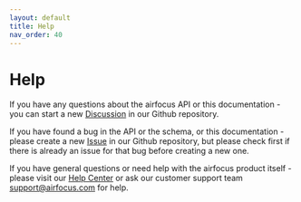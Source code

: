 ```yaml
---
layout: default
title: Help
nav_order: 40
---
```


# Help

If you have any questions about the airfocus API or this documentation - you can start a new [Discussion](https://github.com/airfocusio/dev-docs/discussions/categories/general) in our Github repository.

If you have found a bug in the API or the schema, or this documentation - please create a new [Issue](https://github.com/airfocusio/dev-docs/issues) in our Github repository,
but please check first if there is already an issue for that bug before creating a new one.

If you have general questions or need help with the airfocus product itself - please visit our [Help Center](https://help.airfocus.com)
or ask our customer support team [support@airfocus.com](mailto:support@airfocus.com) for help.
